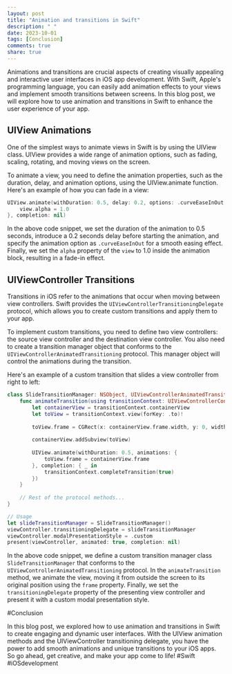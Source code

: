 ```yaml
---
layout: post
title: "Animation and transitions in Swift"
description: " "
date: 2023-10-01
tags: [Conclusion]
comments: true
share: true
---
```


Animations and transitions are crucial aspects of creating visually appealing and interactive user interfaces in iOS app development. With Swift, Apple's programming language, you can easily add animation effects to your views and implement smooth transitions between screens. In this blog post, we will explore how to use animation and transitions in Swift to enhance the user experience of your app.

## UIView Animations

One of the simplest ways to animate views in Swift is by using the UIView class. UIView provides a wide range of animation options, such as fading, scaling, rotating, and moving views on the screen.

To animate a view, you need to define the animation properties, such as the duration, delay, and animation options, using the UIView.animate function. Here's an example of how you can fade in a view:

```swift
UIView.animate(withDuration: 0.5, delay: 0.2, options: .curveEaseInOut, animations: {
    view.alpha = 1.0
}, completion: nil)
```
In the above code snippet, we set the duration of the animation to 0.5 seconds, introduce a 0.2 seconds delay before starting the animation, and specify the animation option as `.curveEaseInOut` for a smooth easing effect. Finally, we set the `alpha` property of the `view` to 1.0 inside the animation block, resulting in a fade-in effect.

## UIViewController Transitions

Transitions in iOS refer to the animations that occur when moving between view controllers. Swift provides the `UIViewControllerTransitioningDelegate` protocol, which allows you to create custom transitions and apply them to your app.

To implement custom transitions, you need to define two view controllers: the source view controller and the destination view controller. You also need to create a transition manager object that conforms to the `UIViewControllerAnimatedTransitioning` protocol. This manager object will control the animations during the transition.

Here's an example of a custom transition that slides a view controller from right to left:

```swift
class SlideTransitionManager: NSObject, UIViewControllerAnimatedTransitioning {
    func animateTransition(using transitionContext: UIViewControllerContextTransitioning) {
        let containerView = transitionContext.containerView
        let toView = transitionContext.view(forKey: .to)!
        
        toView.frame = CGRect(x: containerView.frame.width, y: 0, width: containerView.frame.width, height: containerView.frame.height)
        
        containerView.addSubview(toView)
        
        UIView.animate(withDuration: 0.5, animations: {
            toView.frame = containerView.frame
        }, completion: { _ in
            transitionContext.completeTransition(true)
        })
    }
    
    // Rest of the protocol methods...
}

// Usage
let slideTransitionManager = SlideTransitionManager()
viewController.transitioningDelegate = slideTransitionManager
viewController.modalPresentationStyle = .custom
present(viewController, animated: true, completion: nil)
```

In the above code snippet, we define a custom transition manager class `SlideTransitionManager` that conforms to the `UIViewControllerAnimatedTransitioning` protocol. In the `animateTransition` method, we animate the view, moving it from outside the screen to its original position using the `frame` property. Finally, we set the `transitioningDelegate` property of the presenting view controller and present it with a custom modal presentation style.

#Conclusion

In this blog post, we explored how to use animation and transitions in Swift to create engaging and dynamic user interfaces. With the UIView animation methods and the UIViewController transitioning delegate, you have the power to add smooth animations and unique transitions to your iOS apps. So go ahead, get creative, and make your app come to life! #Swift #iOSdevelopment